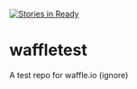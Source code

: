[![Stories in Ready](https://badge.waffle.io/jonbaer/waffletest.png?label=ready&title=Ready)](https://waffle.io/jonbaer/waffletest)
# waffletest
A test repo for waffle.io (ignore)
